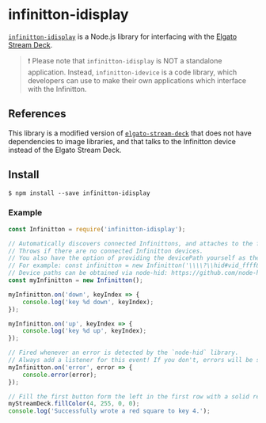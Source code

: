 # infinitton-idisplay

[`infinitton-idisplay`](https://github.com/bitfocus/elgato-stream-deck#infinitton-idisplay) is a Node.js library for interfacing
with the [Elgato Stream Deck](https://www.infinitton.com/).

> ❗ Please note that `infinitton-idisplay` is NOT a standalone application. Instead, `infinitton-idevice` is a code library, which developers can use to make their own applications which interface with the Infinitton.

## References

This library is a modified version of [`elgato-stream-deck`](https://github.com/lange/node-elgato-stream-deck) that does not have dependencies to image libraries, and that talks to the Infinitton device instead of the Elgato Stream Deck.

## Install

`$ npm install --save infinitton-idisplay`

### Example

```javascript
const Infinitton = require('infinitton-idisplay');

// Automatically discovers connected Infinittons, and attaches to the first one.
// Throws if there are no connected Infinitton devices.
// You also have the option of providing the devicePath yourself as the first argument to the constructor.
// For example: const infinitton = new Infinitton('\\\\?\\hid#vid_ffff&pid_1f40&mi_00#7&56cf813&0&0000#{4d1e55b2-f16f-11cf-88cb-001111000030}')
// Device paths can be obtained via node-hid: https://github.com/node-hid/node-hid
const myInfinitton = new Infinitton();

myInfinitton.on('down', keyIndex => {
	console.log('key %d down', keyIndex);
});

myInfinitton.on('up', keyIndex => {
	console.log('key %d up', keyIndex);
});

// Fired whenever an error is detected by the `node-hid` library.
// Always add a listener for this event! If you don't, errors will be silently dropped.
myInfinitton.on('error', error => {
	console.error(error);
});

// Fill the first button form the left in the first row with a solid red color. This is synchronous.
myStreamDeck.fillColor(4, 255, 0, 0);
console.log('Successfully wrote a red square to key 4.');
```
